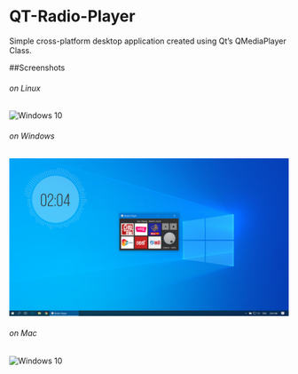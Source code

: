 # QT-Radio-Player
Simple cross-platform desktop application created using Qt’s QMediaPlayer Class.

##Screenshots

###### on Linux
![Windows 10](https://raw.githubusercontent.com/madhurasri/QT-Radio-Player/master/Screenshots/Linux.jpg)
###### on Windows
![Windows 10](https://raw.githubusercontent.com/madhurasri/QT-Radio-Player/master/Screenshots/Windows.jpg)
###### on Mac
![Windows 10](https://raw.githubusercontent.com/madhurasri/QT-Radio-Player/master/Screenshots/Mac.jpg)
